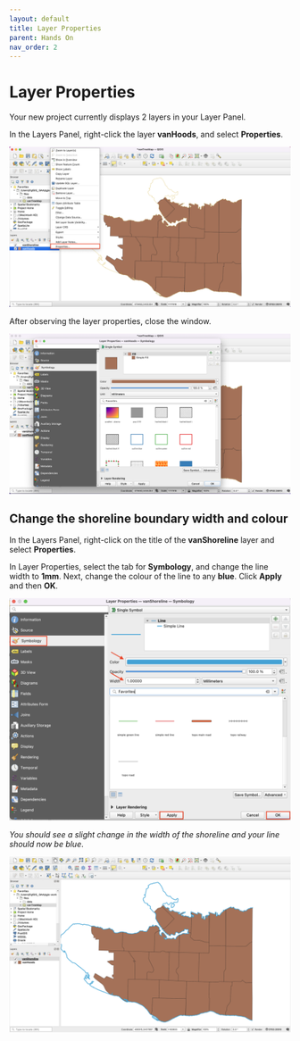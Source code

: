 ```yaml
---
layout: default
title: Layer Properties
parent: Hands On
nav_order: 2
---
```


# Layer Properties

Your new project currently displays 2 layers in your Layer Panel.    

In the Layers Panel, right-click the layer **vanHoods**, and select **Properties**.

![vanHoods layer Properties](vanHoods-layer-properties_20220518.png)

After observing the layer properties, close the window.

![Explore layer Properties vanHoods](layer-properties-vanhoods_20220518.png)

## Change the shoreline boundary width and colour
In the Layers Panel, right-click on the title of the **vanShoreline** layer and select **Properties**.

In Layer Properties, select the tab for **Symbology**, and change the line width to **1mm**. Next, change the colour of the line to any **blue**. Click **Apply** and then **OK**.

![Change VanShoreline Symbology layer Properties](change-layer-width-and-color_20220518.png)

*You should see a slight change in the width of the shoreline and your line should now be blue*.

![Slight change of the shoreline](blue-shoreline_20220518.png)
